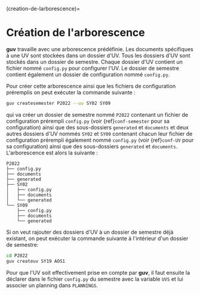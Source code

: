 (creation-de-larborescence)=

# Création de l'arborescence

**guv** travaille avec une arborescence prédéfinie. Les documents
spécifiques à une UV sont stockées dans un dossier d'UV. Tous les
dossiers d'UV sont stockés dans un dossier de semestre. Chaque dossier
d'UV contient un fichier nommé `config.py` pour configurer l'UV. Le
dossier de semestre contient également un dossier de configuration nommé
`config.py`.

Pour créer cette arborescence ainsi que les fichiers de configuration
préremplis on peut exécuter la commande suivante :

```bash
guv createsemester P2022 --uv SY02 SY09
```

qui va créer un dossier de semestre nommé `P2022` contenant un
fichier de configuration prérempli `config.py` (voir
{ref}`conf-semester` pour sa configuration) ainsi que des
sous-dossiers `generated` et `documents` et deux autres dossiers
d'UV nommés `SY02` et `SY09` contenant chacun leur fichier de
configuration prérempli également nommé `config.py` (voir
{ref}`conf-UV` pour sa configuration) ainsi que des sous-dossiers
`generated` et `documents`. L'arborescence est alors la suivante :

```shell
P2022
├── config.py
├── documents
├── generated
├── SY02
│   ├── config.py
│   ├── documents
│   └── generated
└── SY09
    ├── config.py
    ├── documents
    └── generated
```

Si on veut rajouter des dossiers d'UV à un dossier de semestre déjà
existant, on peut exécuter la commande suivante à l'intérieur d'un
dossier de semestre:

```bash
cd P2022
guv createuv SY19 AOS1
```

Pour que l'UV soit effectivement prise en compte par **guv**, il faut
ensuite la déclarer dans le fichier `config.py` du semestre avec
la variable `UVS` et lui associer un planning dans `PLANNINGS`.
